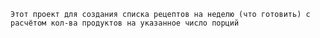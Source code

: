 `Этот проект для создания списка рецептов на неделю (что готовить) с расчётом кол-ва продуктов на указанное число порций`
